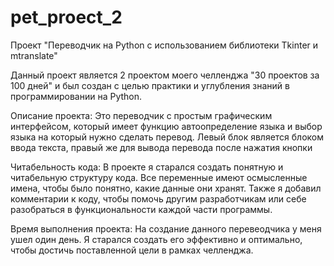 # pet_proect_2

Проект "Переводчик на Python с использованием библиотеки Tkinter и mtranslate"

Данный проект является 2 проектом моего челленджа "30 проектов за 100 дней" и был создан с целью практики и углубления знаний в программировании на Python.

Описание проекта: Это переводчик с простым графическим интерфейсом, который имеет функцию автоопределение языка и выбор языка на который нужно сделать перевод. Левый блок является блоком ввода текста, правый же для вывода перевода после нажатия кнопки

Читабельность кода: В проекте я старался создать понятную и читабельную структуру кода. Все переменные имеют осмысленные имена, чтобы было понятно, какие данные они хранят. Также я добавил комментарии к коду, чтобы помочь другим разработчикам или себе разобраться в функциональности каждой части программы.

Время выполнения проекта: На создание данного перевеодчика у меня ушел один день. Я старался создать его эффективно и оптимально, чтобы достичь поставленной цели в рамках челленджа.
